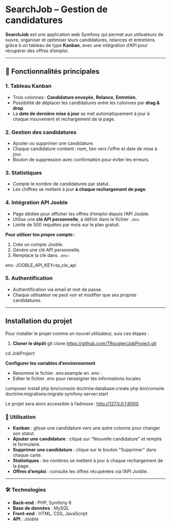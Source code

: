 # SearchJob – Gestion de candidatures

**SearchJob** est une application web Symfony qui permet aux utilisateurs de suivre, organiser et optimiser leurs candidatures, relances et entretiens grâce à un tableau de type **Kanban**, avec une intégration d’API pour récupérer des offres d’emploi.

---

## 🚀 Fonctionnalités principales

### 1. Tableau Kanban
- Trois colonnes : **Candidature envoyée**, **Relance**, **Entretien**.
- Possibilité de déplacer les candidatures entre les colonnes par **drag & drop**.  
- La **date de dernière mise à jour** se met automatiquement à jour à chaque mouvement et rechargement de la page.

### 2. Gestion des candidatures
- Ajouter ou supprimer une candidature.  
- Chaque candidature contient : nom, lien vers l’offre et date de mise à jour.  
- Bouton de suppression avec confirmation pour éviter les erreurs.

### 3. Statistiques
- Compte le nombre de candidatures par statut.  
- Les chiffres se mettent à jour **à chaque rechargement de page**.

### 4. Intégration API Jooble
- Page dédiée pour afficher les offres d’emploi depuis l’API Jooble.  
- Utilise une **clé API personnelle**, à définir dans le fichier `.env`.  
- Limite de 500 requêtes par mois sur le plan gratuit.  

**Pour utiliser ton propre compte :**
1. Crée un compte Jooble.  
2. Génére une clé API personnelle.  
3. Remplace la clé dans `.env` :  

env:
JOOBLE_API_KEY=ta_cle_api


### 5. Authentification
- Authentification via email et mot de passe.  
- Chaque utilisateur ne peut voir et modifier que ses propres candidatures.

---

## Installation du projet

Pour installer le projet comme un nouvel utilisateur, suis ces étapes :

1. **Cloner le dépôt**
  git clone https://github.com/TRougier/JobProject.git

  cd JobProject
  
**Configurer les variables d’environnement**
-  Renomme le fichier .env.example en .env :
-  Editer le fichier .env pour renseigner tes informations locales

  composer install
  php bin/console doctrine:database:create
  php bin/console doctrine:migrations:migrate
  symfony server:start

Le projet sera alors accessible à l’adresse : http://127.0.0.1:8000



### 📝 Utilisation

- **Kanban** : glisse une candidature vers une autre colonne pour changer son statut.
- **Ajouter une candidature** : clique sur "Nouvelle candidature" et remplis le formulaire.
- **Supprimer une candidature** : clique sur le bouton "Supprimer" dans chaque carte.
- **Statistiques** : les nombres se mettent à jour à chaque rechargement de la page.
- **Offres d’emploi** : consulte les offres récupérées via l’API Jooble.

---

### 🛠️ Technologies

- **Back-end** : PHP, Symfony 6
- **Base de données** : MySQL
- **Front-end** : HTML, CSS, JavaScript
- **API** : Jooble
